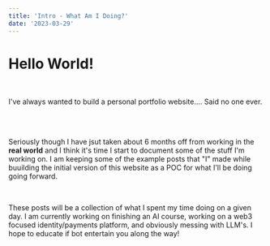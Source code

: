 ```yaml
---
title: 'Intro - What Am I Doing?'
date: '2023-03-29' 
---
```


# Hello World!
&nbsp;

I've always wanted to build a personal portfolio website.... Said no one ever.
&nbsp;

&nbsp;

Seriously though I have jsut taken about 6 months off from working in the **real world** and I think it's time I start to document some of the stuff I'm working on. I am keeping some of the example posts that "I" made while buuilding the initial version of this website as a POC for what I'll be doing going forward.
&nbsp;

&nbsp;

These posts will be a collection of what I spent my time doing on a given day. I am currently working on finishing an AI course, working on a web3 focused identity/payments platform, and obviously messing with LLM's. I hope to educate if bot entertain you along the way!